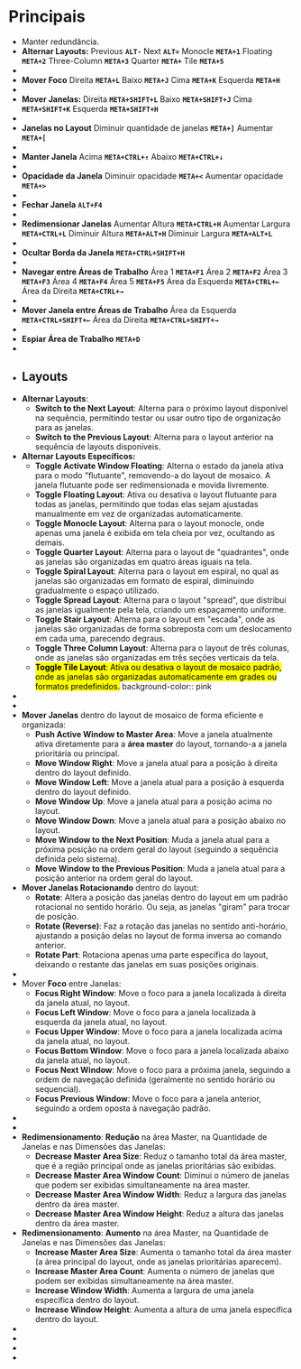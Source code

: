 # Principais
- Manter redundância.
- **Alternar Layouts:**
  Previous **`ALT-`**     Next **`ALT=`**
  Monocle **`META+1`**     Floating **`META+2`**     Three-Column **`META+3`**     Quarter **`META+`**    Tile **`META+5`**
-
- **Mover Foco**
  Direita **`META+L`**     Baixo **`META+J`**     Cima **`META+K`**     Esquerda **`META+H`**
-
- **Mover Janelas:**
  Direita **`META+SHIFT+L`**     Baixo **`META+SHIFT+J`**     Cima **`META+SHIFT+K`**     Esquerda **`META+SHIFT+H`**
-
- **Janelas no Layout**
  Diminuir quantidade de janelas **`META+]`**     Aumentar  **`META+[`**
-
- **Manter Janela**
  Acima **`META+CTRL+↑`**     Abaixo **`META+CTRL+↓`**
-
- **Opacidade da Janela**
  Diminuir opacidade **`META+<`**     Aumentar opacidade **`META+>`**
-
- **Fechar Janela**
  **`ALT+F4`**
-
- **Redimensionar Janelas**
  Aumentar Altura     **`META+CTRL+H`**      Aumentar Largura **`META+CTRL+L`**
  Diminuir Altura        **`META+ALT+H`**        Diminuir Largura **`META+ALT+L`**
-
- **Ocultar Borda da Janela**
  **`META+CTRL+SHIFT+H`**
-
- **Navegar entre Áreas de Trabalho**
  Área 1 **`META+F1`**     Área 2 **`META+F2`**     Área 3 **`META+F3`**     Área 4 **`META+F4`**     Área 5 **`META+F5`**
  Área da Esquerda **`META+CTRL+←`**     Área da Direita **`META+CTRL+→`**
-
- **Mover Janela entre Áreas de Trabalho**
  Área da Esquerda **`META+CTRL+SHIFT+←`**     Área da Direita **`META+CTRL+SHIFT+→`**
-
- **Espiar Área de Trabalho**
  **`META+D`**
-
- ## Layouts
- **Alternar Layouts**:
	- **Switch to the Next Layout**: Alterna para o próximo layout disponível na sequência, permitindo testar ou usar outro tipo de organização para as janelas.
	- **Switch to the Previous Layout**: Alterna para o layout anterior na sequência de layouts disponíveis.
- **Alternar Layouts Específicos:**
	- **Toggle Activate Window Floating**: Alterna o estado da janela ativa para o modo "flutuante", removendo-a do layout de mosaico. A janela flutuante pode ser redimensionada e movida livremente.
	- **Toggle Floating Layout**: Ativa ou desativa o layout flutuante para todas as janelas, permitindo que todas elas sejam ajustadas manualmente em vez de organizadas automaticamente.
	- **Toggle Monocle Layout**: Alterna para o layout monocle, onde apenas uma janela é exibida em tela cheia por vez, ocultando as demais.
	- **Toggle Quarter Layout**: Alterna para o layout de "quadrantes", onde as janelas são organizadas em quatro áreas iguais na tela.
	- **Toggle Spiral Layout**: Alterna para o layout em espiral, no qual as janelas são organizadas em formato de espiral, diminuindo gradualmente o espaço utilizado.
	- **Toggle Spread Layout**: Alterna para o layout "spread", que distribui as janelas igualmente pela tela, criando um espaçamento uniforme.
	- **Toggle Stair Layout**: Alterna para o layout em "escada", onde as janelas são organizadas de forma sobreposta com um deslocamento em cada uma, parecendo degraus.
	- **Toggle Three Column Layout**: Alterna para o layout de três colunas, onde as janelas são organizadas em três seções verticais da tela.
	- <mark><b>Toggle Tile Layout</b>: Ativa ou desativa o layout de mosaico padrão, onde as janelas são organizadas automaticamente em grades ou formatos predefinidos.</mark>
	  background-color:: pink
-
-
- **Mover Janelas** dentro do layout de mosaico de forma eficiente e organizada:
	- **Push Active Window to Master Area**: Move a janela atualmente ativa diretamente para a **área master** do layout, tornando-a a janela prioritária ou principal.
	- **Move Window Right**: Move a janela atual para a posição à direita dentro do layout definido.
	- **Move Window Left**: Move a janela atual para a posição à esquerda dentro do layout definido.
	- **Move Window Up**: Move a janela atual para a posição acima no layout.
	- **Move Window Down**: Move a janela atual para a posição abaixo no layout.
	- **Move Window to the Next Position**: Muda a janela atual para a próxima posição na ordem geral do layout (seguindo a sequência definida pelo sistema).
	- **Move Window to the Previous Position**: Muda a janela atual para a posição anterior na ordem geral do layout.
- **Mover Janelas Rotacionando** dentro do layout:
	- **Rotate**: Altera a posição das janelas dentro do layout em um padrão rotacional no sentido horário. Ou seja, as janelas "giram" para trocar de posição.
	- **Rotate (Reverse)**: Faz a rotação das janelas no sentido anti-horário, ajustando a posição delas no layout de forma inversa ao comando anterior.
	- **Rotate Part**: Rotaciona apenas uma parte específica do layout, deixando o restante das janelas em suas posições originais.
-
- Mover **Foco** entre Janelas:
	- **Focus Right Window**: Move o foco para a janela localizada à direita da janela atual, no layout.
	- **Focus Left Window**: Move o foco para a janela localizada à esquerda da janela atual, no layout.
	- **Focus Upper Window**: Move o foco para a janela localizada acima da janela atual, no layout.
	- **Focus Bottom Window**: Move o foco para a janela localizada abaixo da janela atual, no layout.
	- **Focus Next Window**: Move o foco para a próxima janela, seguindo a ordem de navegação definida (geralmente no sentido horário ou sequencial).
	- **Focus Previous Window**: Move o foco para a janela anterior, seguindo a ordem oposta à navegação padrão.
-
-
- **Redimensionamento**: **Redução** na área Master, na Quantidade de Janelas e nas Dimensões das Janelas:
	- **Decrease Master Area Size**: Reduz o tamanho total da área master, que é a região principal onde as janelas prioritárias são exibidas.
	- **Decrease Master Area Window Count**: Diminui o número de janelas que podem ser exibidas simultaneamente na área master.
	- **Decrease Master Area Window Width**: Reduz a largura das janelas dentro da área master.
	- **Decrease Master Area Window Height**: Reduz a altura das janelas dentro da área master.
- **Redimensionamento**: **Aumento** na área Master, na Quantidade de Janelas e nas Dimensões das Janelas:
	- **Increase Master Area Size**: Aumenta o tamanho total da área master (a área principal do layout, onde as janelas prioritárias aparecem).
	- **Increase Master Area Count**: Aumenta o número de janelas que podem ser exibidas simultaneamente na área master.
	- **Increase Window Width**: Aumenta a largura de uma janela específica dentro do layout.
	- **Increase Window Height**: Aumenta a altura de uma janela específica dentro do layout.
-
-
-
-